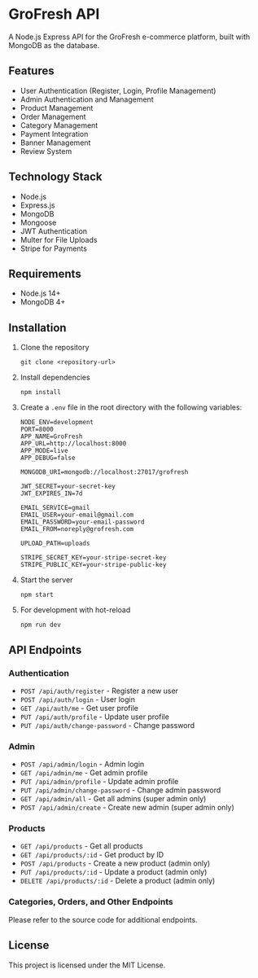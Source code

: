 # GroFresh API

A Node.js Express API for the GroFresh e-commerce platform, built with MongoDB as the database.

## Features

-   User Authentication (Register, Login, Profile Management)
-   Admin Authentication and Management
-   Product Management
-   Order Management
-   Category Management
-   Payment Integration
-   Banner Management
-   Review System

## Technology Stack

-   Node.js
-   Express.js
-   MongoDB
-   Mongoose
-   JWT Authentication
-   Multer for File Uploads
-   Stripe for Payments

## Requirements

-   Node.js 14+
-   MongoDB 4+

## Installation

1. Clone the repository

    ```
    git clone <repository-url>
    ```

2. Install dependencies

    ```
    npm install
    ```

3. Create a `.env` file in the root directory with the following variables:

    ```
    NODE_ENV=development
    PORT=8000
    APP_NAME=GroFresh
    APP_URL=http://localhost:8000
    APP_MODE=live
    APP_DEBUG=false

    MONGODB_URI=mongodb://localhost:27017/grofresh

    JWT_SECRET=your-secret-key
    JWT_EXPIRES_IN=7d

    EMAIL_SERVICE=gmail
    EMAIL_USER=your-email@gmail.com
    EMAIL_PASSWORD=your-email-password
    EMAIL_FROM=noreply@grofresh.com

    UPLOAD_PATH=uploads

    STRIPE_SECRET_KEY=your-stripe-secret-key
    STRIPE_PUBLIC_KEY=your-stripe-public-key
    ```

4. Start the server

    ```
    npm start
    ```

5. For development with hot-reload
    ```
    npm run dev
    ```

## API Endpoints

### Authentication

-   `POST /api/auth/register` - Register a new user
-   `POST /api/auth/login` - User login
-   `GET /api/auth/me` - Get user profile
-   `PUT /api/auth/profile` - Update user profile
-   `PUT /api/auth/change-password` - Change password

### Admin

-   `POST /api/admin/login` - Admin login
-   `GET /api/admin/me` - Get admin profile
-   `PUT /api/admin/profile` - Update admin profile
-   `PUT /api/admin/change-password` - Change admin password
-   `GET /api/admin/all` - Get all admins (super admin only)
-   `POST /api/admin/create` - Create new admin (super admin only)

### Products

-   `GET /api/products` - Get all products
-   `GET /api/products/:id` - Get product by ID
-   `POST /api/products` - Create a new product (admin only)
-   `PUT /api/products/:id` - Update a product (admin only)
-   `DELETE /api/products/:id` - Delete a product (admin only)

### Categories, Orders, and Other Endpoints

Please refer to the source code for additional endpoints.

## License

This project is licensed under the MIT License.
